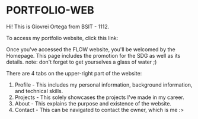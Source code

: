 # PORTFOLIO-WEB 
Hi! This is Giovrei Ortega from BSIT - 1112. 

To access my portfolio website, click this link:

Once you've accessed the FLOW website, you'll be welcomed by the Homepage. 
This page includes the promotion for the SDG as well as its details.
note: don't forget to get yourselves a glass of water ;)

There are 4 tabs on the upper-right part of the website:
1. Profile - This includes my personal information, background information, and technical skills.
2. Projects - This solely showcases the projects I've made in my career.
3. About - This explains the purpose and existence of the website.
4. Contact - This can be navigated to contact the owner, which is me :>
